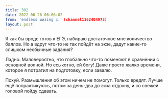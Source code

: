 ```yaml
---
title: 382
date: 2022-06-26 06:06:02
from: 'endless шизing ⍼' (channel1162404975)
layout: post
---
```


Я как бы вроде готов к ЕГЭ, набираю достаточное мне количество баллов. Но а вдруг что-то не так пойдёт на экзе, дадут какие-то слишком необычные задания?

Ладно. Маловероятно, что глобально что-то поменяют в сравнении с основной волной. Но ссыкотно, ей богу! Даже просто жалко времени, которое я потратил на подготовку, если завалю.

Похуй. Размышления об этом ничем не помогут. Только вредят. Лучше ещё попрактикуюсь, потом за день-два до экза отдохну, и со свежей головой пойду сдавать.
